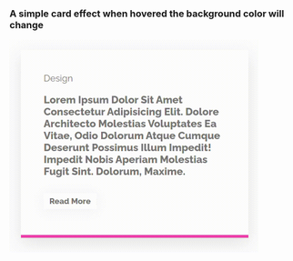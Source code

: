 ### A simple card effect when hovered the background color will change

<img src= "background.gif" style="zoom:50%;" />
